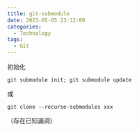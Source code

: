 ```yaml
---
title: git-submodule
date: 2023-05-05 23:12:00
categories:
  - Technology
tags: 
  - Git
---
```



初始化
```commandline
git submodule init; git submodule update 
```

或
```commandline
git clone --recurse-submodules xxx
```
（存在已知漏洞）
